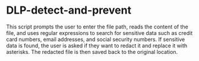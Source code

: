 # DLP-detect-and-prevent
This script prompts the user to enter the file path, reads the content of the file, and uses regular expressions to search for sensitive data such as credit card numbers, email addresses, and social security numbers. 
If sensitive data is found, the user is asked if they want to redact it and replace it with asterisks.
The redacted file is then saved back to the original location.
